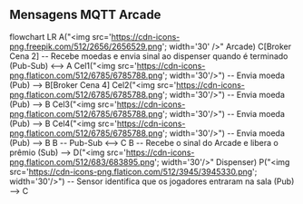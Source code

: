 ## Mensagens MQTT Arcade

flowchart LR
  A("<img src='https://cdn-icons-png.freepik.com/512/2656/2656529.png'; width='30' />" Arcade)
 C[Broker Cena 2] -- Recebe moedas e envia sinal ao dispenser quando é terminado (Pub-Sub) <--> A
  Cel1("<img src='https://cdn-icons-png.flaticon.com/512/6785/6785788.png'; width='30'/>") -- Envia moeda (Pub) --> B[Broker Cena 4]
  Cel2("<img src='https://cdn-icons-png.flaticon.com/512/6785/6785788.png'; width='30'/>") -- Envia moeda (Pub) --> B
  Cel3("<img src='https://cdn-icons-png.flaticon.com/512/6785/6785788.png'; width='30'/>") -- Envia moeda (Pub) --> B
  Cel4("<img src='https://cdn-icons-png.flaticon.com/512/6785/6785788.png'; width='30'/>") -- Envia moeda (Pub) --> B
B -- Pub-Sub <--> C
B -- Recebe o sinal do Arcade e libera o prêmio (Sub) --> D("<img src='https://cdn-icons-png.flaticon.com/512/683/683895.png'; width='30'/>" Dispenser)
P("<img src='https://cdn-icons-png.flaticon.com/512/3945/3945330.png'; width='30'/>") -- Sensor identifica que os jogadores entraram na sala (Pub) --> C